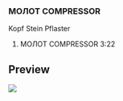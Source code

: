 ### MOЛOT COMPRESSOR

Kopf Stein Pflaster

1. MOЛOT COMPRESSOR 3:22


## Preview

![](https://raw.githubusercontent.com/SYNHMN/MOLOT/main/preview/Preview-1.png)
